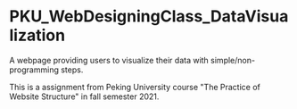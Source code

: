 # PKU_WebDesigningClass_DataVisualization

A webpage providing users to visualize their data with simple/non-programming steps.

This is a assignment from Peking University course "The Practice of Website Structure" in fall semester 2021.
